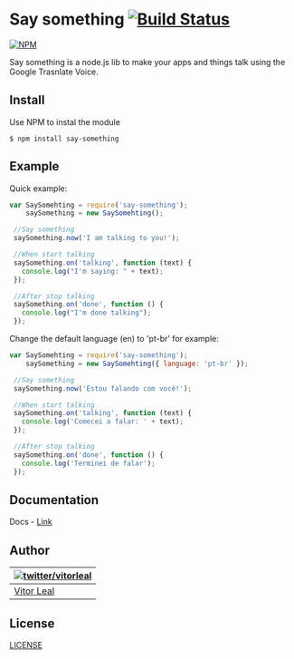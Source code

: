 # Say something [![Build Status](https://travis-ci.org/vitorleal/say-something.svg?branch=master)](https://travis-ci.org/vitorleal/say-something)
[![NPM](https://nodei.co/npm/say-something.png?downloads=true)](https://nodei.co/npm/say-something/)

Say something is a node.js lib to make your apps and things talk using the Google Trasnlate Voice.


## Install
Use NPM to instal the module

```
$ npm install say-something
```


## Example
Quick example:

```js
var SaySomehting = require('say-something');
	saySomething = new SaySomehting();

 //Say something
 saySomething.now('I am talking to you!');

 //When start talking
 saySomething.on('talking', function (text) {
   console.log("I'm saying: " + text);
 });

 //After stop talking
 saySomething.on('done', function () {
   console.log("I'm done talking");
 });
```

Change the default language (en) to 'pt-br' for example:

```js
var SaySomehting = require('say-something');
	saySomething = new SaySomehting({ language: 'pt-br' });

 //Say something
 saySomething.now('Estou falando com você!');

 //When start talking
 saySomething.on('talking', function (text) {
   console.log('Comecei a falar: ' + text);
 });

 //After stop talking
 saySomething.on('done', function () {
   console.log('Terminei de falar');
 });
```


## Documentation
Docs - [Link](https://github.com/vitorleal/say-something/blob/master/DOCS.md)


## Author
| [![twitter/vitorleal](http://gravatar.com/avatar/e133221d7fbc0dee159dca127d2f6f00?s=80)](http://twitter.com/vitorleal "Follow @vitorleal on Twitter") |
|---|
| [Vitor Leal](http://vitorleal.com) |


## License
[LICENSE](https://github.com/vitorleal/say-something/blob/master/LICENSE.txt)
